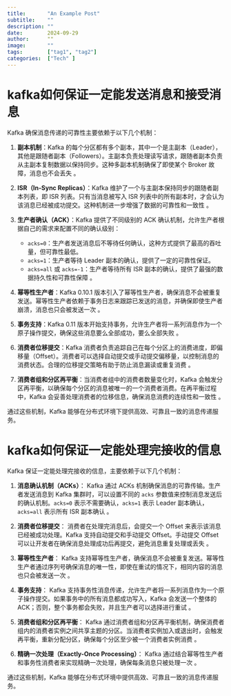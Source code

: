 ```yaml
---
title:       "An Example Post"
subtitle:    ""
description: ""
date:        2024-09-29
author:      ""
image:       ""
tags:        ["tag1", "tag2"]
categories:  ["Tech" ]
---
```

# kafka如何保证一定能发送消息和接受消息

Kafka 确保消息传递的可靠性主要依赖于以下几个机制：

1. **副本机制**：Kafka 的每个分区都有多个副本，其中一个是主副本（Leader），其他是跟随者副本（Followers）。主副本负责处理读写请求，跟随者副本负责从主副本复制数据以保持同步。这种多副本机制确保了即使某个 Broker 故障，消息也不会丢失 。

2. **ISR（In-Sync Replicas）**：Kafka 维护了一个与主副本保持同步的跟随者副本列表，即 ISR 列表。只有当消息被写入 ISR 列表中的所有副本时，才会认为该消息已经被成功提交。这种机制进一步增强了数据的可靠性和一致性 。

3. **生产者确认（ACK）**：Kafka 提供了不同级别的 ACK 确认机制，允许生产者根据自己的需求来配置不同的确认级别：
   - `acks=0`：生产者发送消息后不等待任何确认，这种方式提供了最高的吞吐量，但可靠性最低。
   - `acks=1`：生产者等待 Leader 副本的确认，提供了一定的可靠性保证。
   - `acks=all` 或 `acks=-1`：生产者等待所有 ISR 副本的确认，提供了最强的数据持久性和可靠性保障 。

4. **幂等性生产者**：Kafka 0.10.1 版本引入了幂等性生产者，确保消息不会被重复发送。幂等性生产者依赖于事务日志来跟踪已发送的消息，并确保即使生产者崩溃，消息也只会被发送一次 。

5. **事务支持**：Kafka 0.11 版本开始支持事务，允许生产者将一系列消息作为一个原子操作提交，确保这些消息要么全部成功，要么全部失败 。

6. **消费者位移提交**：Kafka 消费者负责追踪自己在每个分区上的消费进度，即偏移量（Offset）。消费者可以选择自动提交或手动提交偏移量，以控制消息的消费状态。合理的位移提交策略有助于防止消息漏读或重复消费 。

7. **消费者组和分区再平衡**：当消费者组中的消费者数量变化时，Kafka 会触发分区再平衡，以确保每个分区的消息被唯一的一个消费者消费。在再平衡过程中，Kafka 会妥善处理消费者的位移信息，确保消息消费的连续性和一致性 。

通过这些机制，Kafka 能够在分布式环境下提供高效、可靠且一致的消息传递服务。

# kafka如何保证一定能处理完接收的信息
Kafka 保证一定能处理完接收的信息，主要依赖于以下几个机制：

1. **消息确认机制（ACKs）**：
   Kafka 通过 ACKs 机制确保消息的可靠传输。生产者发送消息到 Kafka 集群时，可以设置不同的 `acks` 参数值来控制消息发送后的确认机制。`acks=0` 表示不需要确认，`acks=1` 表示 Leader 副本确认，`acks=all` 表示所有 ISR 副本确认 。

2. **消费者位移提交**：
   消费者在处理完消息后，会提交一个 Offset 来表示该消息已经被成功处理。Kafka 支持自动提交和手动提交 Offset。手动提交 Offset 可以让开发者在确保消息处理成功后再提交，避免消息重复处理或丢失 。

3. **幂等性生产者**：
   Kafka 支持幂等性生产者，确保消息不会被重复发送。幂等性生产者通过序列号确保消息的唯一性，即使在重试的情况下，相同内容的消息也只会被发送一次 。

4. **事务支持**：
   Kafka 支持事务性消息传递，允许生产者将一系列消息作为一个原子操作提交。如果事务中的所有消息都成功写入，Kafka 会发送一个整体的 ACK；否则，整个事务都会失败，并且生产者可以选择进行重试 。

5. **消费者组和分区再平衡**：
   Kafka 通过消费者组和分区再平衡机制，确保消费者组内的消费者实例之间共享主题的分区。当消费者实例加入或退出时，会触发再平衡，重新分配分区，确保每个分区至少被一个消费者实例消费 。

6. **精确一次处理（Exactly-Once Processing）**：
   Kafka 通过结合幂等性生产者和事务性消费者来实现精确一次处理，确保每条消息只被处理一次 。

通过这些机制，Kafka 能够在分布式环境中提供高效、可靠且一致的消息传递服务。
